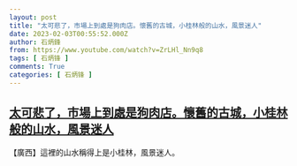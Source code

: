 ```yaml
---
layout: post
title: "太可悲了，市場上到處是狗肉店。懷舊的古城，小桂林般的山水，風景迷人"
date: 2023-02-03T00:55:52.000Z
author: 石炳鋒
from: https://www.youtube.com/watch?v=ZrLHl_Nn9q8
tags: [ 石炳锋 ]
comments: True
categories: [ 石炳锋 ]
---
```

<!--1675385752000-->
[太可悲了，市場上到處是狗肉店。懷舊的古城，小桂林般的山水，風景迷人](https://www.youtube.com/watch?v=ZrLHl_Nn9q8)
------

<div>
【廣西】這裡的山水稱得上是小桂林，風景迷人。
</div>

